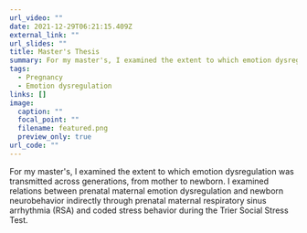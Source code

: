 ```yaml
---
url_video: ""
date: 2021-12-29T06:21:15.409Z
external_link: ""
url_slides: ""
title: Master's Thesis
summary: For my master's, I examined the extent to which emotion dysregulation was transmitted across generations, from mother to newborn.
tags:
  - Pregnancy
  - Emotion dysregulation
links: []
image:
  caption: ""
  focal_point: ""
  filename: featured.png
  preview_only: true
url_code: ""
---
```

For my master's, I examined the extent to which emotion dysregulation was transmitted across generations, from mother to newborn. I examined relations between prenatal maternal emotion dysregulation and newborn neurobehavior indirectly through prenatal maternal respiratory sinus arrhythmia (RSA) and coded stress behavior during the Trier Social Stress Test.


